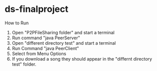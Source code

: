 # ds-finalproject



How to Run
1. Open "P2PFileSharing folder" and start a terminal
2. Run command "java PeerServer"
3. Open "different directory test" and start a terminal
4. Run Command "java PeerClient"
5. Select from Menu Options
6. If you download a song they should appear in the "differnt directory test" folder.
